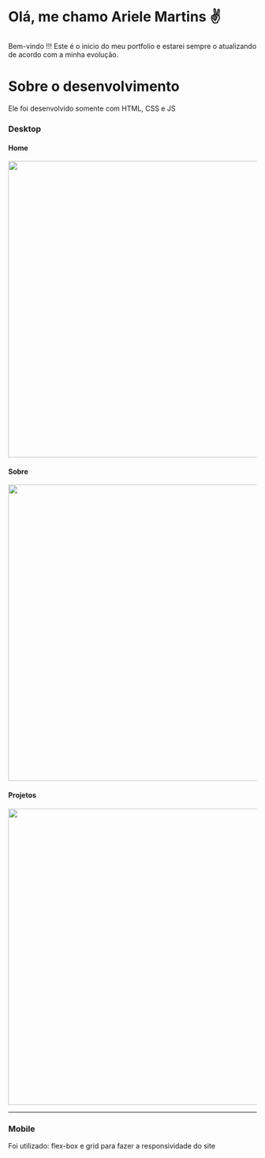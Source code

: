 # Olá, me chamo Ariele Martins ✌️
###
Bem-vindo !!!
Este é o inicio do meu portfolio e estarei sempre o atualizando de acordo com a minha evolução.
<h1>Sobre o desenvolvimento</h1>
<p>Ele foi desenvolvido somente com HTML, CSS e JS</p>

<h3>Desktop</h3>
<h4>Home</h4>
<img src="https://user-images.githubusercontent.com/83427685/188330231-dd9757c1-8a21-44b2-b3ff-55986a76c647.png" width="600px">
<h4>Sobre</h4>
<img src="https://user-images.githubusercontent.com/83427685/188330228-f6481472-6d8c-43ca-bbd8-5cdd02edfd9d.png" width="600px">
<h4>Projetos</h4>
<img src="https://user-images.githubusercontent.com/83427685/188330228-f6481472-6d8c-43ca-bbd8-5cdd02edfd9d.png" width="600px">
<hr>
<h3>Mobile</h3>
<p>Foi utilizado: flex-box e grid para fazer a responsividade do site</p>



